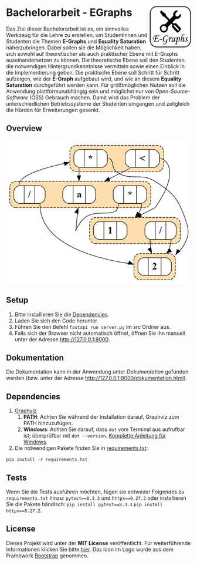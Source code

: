# Bachelorarbeit - EGraphs <a href="https://github.com/BenSt099/Bachelorarbeit-EGraphs"><img src="logo.png" align="right" width="112" height="112"/></a>

Das Ziel dieser Bachelorarbeit ist es, ein sinnvolles Werkzeug für die Lehre zu erstellen,
um Studentinnen und Studenten die Themen **E-Graphs** und **Equality Saturation** näherzubringen.
Dabei sollen sie die Möglichkeit haben, sich sowohl auf theoretischer als auch praktischer Ebene mit E-Graphs auseinandersetzen zu können.
Die theoretische Ebene soll den Studenten die notwendigen Hintergrundkenntnisse vermitteln sowie einen Einblick in die Implementierung geben.
Die praktische Ebene soll Schritt für Schritt aufzeigen, wie der **E-Graph** aufgebaut wird, und wie an diesem **Equality Saturation** durchgeführt werden kann.
Für größtmöglichen Nutzen soll die Anwendung plattformunabhängig sein und möglichst nur von _Open-Source-Software_ (OSS) Gebrauch machen.
Damit wird das Problem der unterschiedlichen Betriebssysteme der Studenten umgangen und zeitgleich die Hürden für Erweiterungen gesenkt.

## Overview

<img src="egraph.png" alt="example of an egraph">

## Setup

1. Bitte installieren Sie die [Dependencies](##Dependencies).
2. Laden Sie sich den Code herunter.
3. Führen Sie den Befehl ``fastapi run server.py`` im _src_ Ordner aus.
4. Falls sich der Browser nicht automatisch öffnet, öffnen Sie ihn manuell unter der Adresse http://127.0.0.1:8000.

## Dokumentation

Die Dokumentation kann in der Anwendung unter _Dokumentation_ gefunden werden (bzw. unter der Adresse http://127.0.0.1:8000/dokumentation.html).

## Dependencies

1. [Graphviz](https://graphviz.org/download/)
   1. **PATH**: Achten Sie während der Installation darauf, Graphviz zum PATH hinzuzufügen.
   2. **Windows**: Achten Sie darauf, dass ``dot`` vom Terminal aus aufrufbar ist; überprüfbar mit ``dot --version``. [Komplette Anleitung für Windows](https://forum.graphviz.org/t/new-simplified-installation-procedure-on-windows/224).
2. Die notwendigen Pakete finden Sie in [requirements.txt](https://github.com/BenSt099/Bachelorarbeit-EGraphs/blob/main/code/requirements.txt):

```shell
pip install -r requirements.txt
```

## Tests

Wenn Sie die Tests ausführen möchten, fügen sie entweder Folgendes zu ``requirements.txt`` hinzu: ``pytest==8.3.3`` und ``httpx==0.27.2`` oder
installieren Sie die Pakete händisch: ```pip install pytest==8.3.3``` ```pip install httpx==0.27.2```.

## License

Dieses Projekt wird unter der **MIT License** veröffentlicht. Für weiterführende Informationen klicken Sie bitte [hier](https://github.com/BenSt099/Bachelorarbeit-EGraphs/blob/main/LICENSE). Das Icon im Logo wurde aus dem Framework [Bootstrap](https://icons.getbootstrap.com/icons/tools/) genommen.
